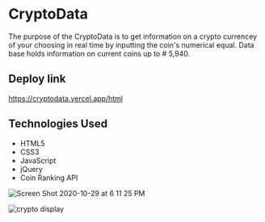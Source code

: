  # CryptoData
The purpose of the CryptoData is to get information on a crypto currencey of your choosing in real time by inputting the coin's numerical equal. Data base holds information on current coins up to # 5,940.

## Deploy link
https://cryptodata.vercel.app/html

## Technologies Used 
- HTML5
- CSS3
- JavaScript
- jQuery
- Coin Ranking API



![Screen Shot 2020-10-29 at 6 11 25 PM](https://user-images.githubusercontent.com/73125103/97638376-cd3d1d00-1a12-11eb-834f-8b3a60d96cfc.png)

![crypto display](https://user-images.githubusercontent.com/73125103/97658043-b9f57600-1a41-11eb-875c-a88150293149.png)

